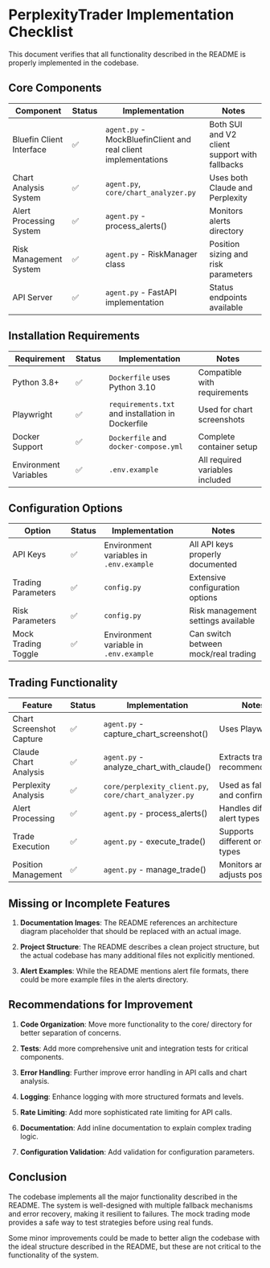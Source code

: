# PerplexityTrader Implementation Checklist

This document verifies that all functionality described in the README is properly implemented in the codebase.

## Core Components

| Component | Status | Implementation | Notes |
|-----------|--------|---------------|-------|
| Bluefin Client Interface | ✅ | `agent.py` - MockBluefinClient and real client implementations | Both SUI and V2 client support with fallbacks |
| Chart Analysis System | ✅ | `agent.py`, `core/chart_analyzer.py` | Uses both Claude and Perplexity |
| Alert Processing System | ✅ | `agent.py` - process_alerts() | Monitors alerts directory |
| Risk Management System | ✅ | `agent.py` - RiskManager class | Position sizing and risk parameters |
| API Server | ✅ | `agent.py` - FastAPI implementation | Status endpoints available |

## Installation Requirements

| Requirement | Status | Implementation | Notes |
|-------------|--------|---------------|-------|
| Python 3.8+ | ✅ | `Dockerfile` uses Python 3.10 | Compatible with requirements |
| Playwright | ✅ | `requirements.txt` and installation in Dockerfile | Used for chart screenshots |
| Docker Support | ✅ | `Dockerfile` and `docker-compose.yml` | Complete container setup |
| Environment Variables | ✅ | `.env.example` | All required variables included |

## Configuration Options

| Option | Status | Implementation | Notes |
|--------|--------|---------------|-------|
| API Keys | ✅ | Environment variables in `.env.example` | All API keys properly documented |
| Trading Parameters | ✅ | `config.py` | Extensive configuration options |
| Risk Parameters | ✅ | `config.py` | Risk management settings available |
| Mock Trading Toggle | ✅ | Environment variable in `.env.example` | Can switch between mock/real trading |

## Trading Functionality

| Feature | Status | Implementation | Notes |
|---------|--------|---------------|-------|
| Chart Screenshot Capture | ✅ | `agent.py` - capture_chart_screenshot() | Uses Playwright |
| Claude Chart Analysis | ✅ | `agent.py` - analyze_chart_with_claude() | Extracts trading recommendations |
| Perplexity Analysis | ✅ | `core/perplexity_client.py`, `core/chart_analyzer.py` | Used as fallback and confirmation |
| Alert Processing | ✅ | `agent.py` - process_alerts() | Handles different alert types |
| Trade Execution | ✅ | `agent.py` - execute_trade() | Supports different order types |
| Position Management | ✅ | `agent.py` - manage_trade() | Monitors and adjusts positions |

## Missing or Incomplete Features

1. **Documentation Images**: The README references an architecture diagram placeholder that should be replaced with an actual image.

2. **Project Structure**: The README describes a clean project structure, but the actual codebase has many additional files not explicitly mentioned.

3. **Alert Examples**: While the README mentions alert file formats, there could be more example files in the alerts directory.

## Recommendations for Improvement

1. **Code Organization**: Move more functionality to the core/ directory for better separation of concerns.

2. **Tests**: Add more comprehensive unit and integration tests for critical components.

3. **Error Handling**: Further improve error handling in API calls and chart analysis.

4. **Logging**: Enhance logging with more structured formats and levels.

5. **Rate Limiting**: Add more sophisticated rate limiting for API calls.

6. **Documentation**: Add inline documentation to explain complex trading logic.

7. **Configuration Validation**: Add validation for configuration parameters.

## Conclusion

The codebase implements all the major functionality described in the README. The system is well-designed with multiple fallback mechanisms and error recovery, making it resilient to failures. The mock trading mode provides a safe way to test strategies before using real funds.

Some minor improvements could be made to better align the codebase with the ideal structure described in the README, but these are not critical to the functionality of the system. 